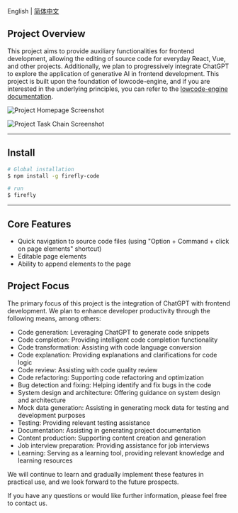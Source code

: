 
English | [简体中文](./README-zh_CN.md)
## Project Overview
This project aims to provide auxiliary functionalities for frontend development, allowing the editing of source code for everyday React, Vue, and other projects. Additionally, we plan to progressively integrate ChatGPT to explore the application of generative AI in frontend development. This project is built upon the foundation of lowcode-engine, and if you are interested in the underlying principles, you can refer to the [lowcode-engine documentation](<lowcode-engine documentation link>).

![Project Homepage Screenshot](https://raw.githubusercontent.com/sparrow-js/firefly/main/docs/12345.png)

![Project Task Chain Screenshot](https://raw.githubusercontent.com/sparrow-js/firefly/main/docs/56789.png)

---

## Install

```bash
# Global installation
$ npm install -g firefly-code

# run
$ firefly
```
---

## Core Features
- Quick navigation to source code files (using "Option + Command + click on page elements" shortcut)
- Editable page elements
- Ability to append elements to the page

## Project Focus
The primary focus of this project is the integration of ChatGPT with frontend development. We plan to enhance developer productivity through the following means, among others:
- Code generation: Leveraging ChatGPT to generate code snippets
- Code completion: Providing intelligent code completion functionality
- Code transformation: Assisting with code language conversion
- Code explanation: Providing explanations and clarifications for code logic
- Code review: Assisting with code quality review
- Code refactoring: Supporting code refactoring and optimization
- Bug detection and fixing: Helping identify and fix bugs in the code
- System design and architecture: Offering guidance on system design and architecture
- Mock data generation: Assisting in generating mock data for testing and development purposes
- Testing: Providing relevant testing assistance
- Documentation: Assisting in generating project documentation
- Content production: Supporting content creation and generation
- Job interview preparation: Providing assistance for job interviews
- Learning: Serving as a learning tool, providing relevant knowledge and learning resources

We will continue to learn and gradually implement these features in practical use, and we look forward to the future prospects.

If you have any questions or would like further information, please feel free to contact us.
